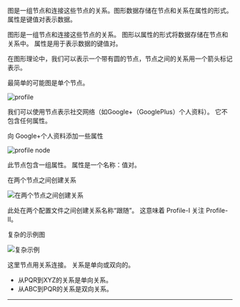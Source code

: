 图是一组节点和连接这些节点的关系。图形数据存储在节点和关系在属性的形式。属性是键值对表示数据。

图形是一组节点和连接这些节点的关系。 图形以属性的形式将数据存储在节点和关系中。 属性是用于表示数据的键值对。

在图形理论中，我们可以表示一个带有圆的节点，节点之间的关系用一个箭头标记表示。

最简单的可能图是单个节点。

![profile](https://atts.w3cschool.cn/attachments/day_161225/201612251846335428.png)

我们可以使用节点表示社交网络（如Google+（GooglePlus）个人资料）。 它不包含任何属性。

向 Google+个人资料添加一些属性

![profile node](https://atts.w3cschool.cn/attachments/day_161225/201612251847241600.png)

此节点包含一组属性。 属性是一个名称：值对。

在两个节点之间创建关系

![在两个节点之间创建关系](https://atts.w3cschool.cn/attachments/day_161225/201612251848188141.png)

此处在两个配置文件之间创建关系名称“跟随”。 这意味着 Profile-I 关注 Profile-II。

复杂的示例图

![复杂示例](https://atts.w3cschool.cn/attachments/day_161225/201612251849228819.png)

这里节点用关系连接。 关系是单向或双向的。

+   从PQR到XYZ的关系是单向关系。
+   从ABC到PQR的关系是双向关系。

* * *